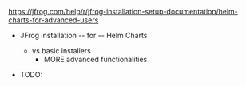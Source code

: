 https://jfrog.com/help/r/jfrog-installation-setup-documentation/helm-charts-for-advanced-users

* JFrog installation -- for -- Helm Charts
  * vs basic installers
    * MORE advanced functionalities 

* TODO: